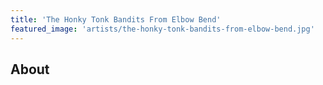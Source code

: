 ```yaml
---
title: 'The Honky Tonk Bandits From Elbow Bend'
featured_image: 'artists/the-honky-tonk-bandits-from-elbow-bend.jpg'
---
```


## About


